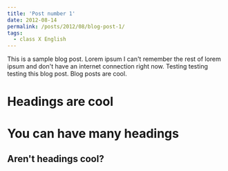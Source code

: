 ```yaml
---
title: 'Post number 1'
date: 2012-08-14
permalink: /posts/2012/08/blog-post-1/
tags:
  - class X English
---
```


This is a sample blog post. Lorem ipsum I can't remember the rest of lorem ipsum and don't have an internet connection right now. Testing testing testing this blog post. Blog posts are cool.

Headings are cool
======

You can have many headings
======

Aren't headings cool?
------